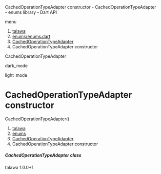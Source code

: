 




CachedOperationTypeAdapter constructor - CachedOperationTypeAdapter - enums library - Dart API







menu

1. [talawa](../../index.html)
2. [enums/enums.dart](../../file-___home_harshil_Desktop_open-source_palisadoes_talawa_lib_enums_enums/)
3. [CachedOperationTypeAdapter](../../file-___home_harshil_Desktop_open-source_palisadoes_talawa_lib_enums_enums/CachedOperationTypeAdapter-class.html)
4. CachedOperationTypeAdapter constructor

CachedOperationTypeAdapter


dark\_mode

light\_mode




# CachedOperationTypeAdapter constructor


CachedOperationTypeAdapter()

 


1. [talawa](../../index.html)
2. [enums](../../file-___home_harshil_Desktop_open-source_palisadoes_talawa_lib_enums_enums/)
3. [CachedOperationTypeAdapter](../../file-___home_harshil_Desktop_open-source_palisadoes_talawa_lib_enums_enums/CachedOperationTypeAdapter-class.html)
4. CachedOperationTypeAdapter constructor

##### CachedOperationTypeAdapter class





talawa
1.0.0+1






